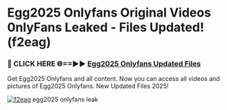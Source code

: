 # Egg2025 Onlyfans Original Videos 0nlyFans Leaked - Files Updated! (f2eag)

<h3>🔴 CLICK HERE 🌐==►► <a href="https://tinyurl.com/2jnfzry5" rel="nofollow">Egg2025 Onlyfans Updated Files</a></h3>

Get Egg2025 Onlyfans and all content. Now you can access all videos and pictures of Egg2025 Onlyfans. New Updated Files 2025!

[![f2eag](https://i.imgur.com/GyGTBgg.gif)](https://tinyurl.com/2jnfzry5)
egg2025 onlyfans leak